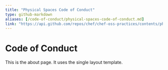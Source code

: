 ```yaml
---
title: "Physical Spaces Code of Conduct"
type: github-markdown
aliases: [/code-of-conduct/physical-spaces-code-of-conduct.md]
link: "https://api.github.com/repos/chef/chef-oss-practices/contents/physical-spaces-code-of-conduct.md"
---
```


# Code of Conduct
This is the about page. It uses the single layout template.